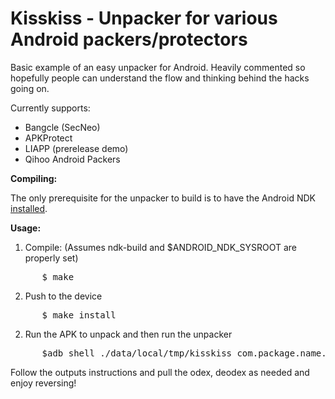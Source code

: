 Kisskiss - Unpacker for various Android packers/protectors
=============

Basic example of an easy unpacker for Android. Heavily commented so hopefully people can understand the flow and thinking behind the hacks going on.

Currently supports:
 - Bangcle (SecNeo)
 - APKProtect
 - LIAPP (prerelease demo)
 - Qihoo Android Packers

**Compiling:**

The only prerequisite for the unpacker to build is to have the Android NDK  [installed](https://developer.android.com/tools/sdk/ndk/index.html#Installing).

**Usage:**

1. Compile: (Assumes ndk-build and $ANDROID_NDK_SYSROOT are properly set)
<pre>
      $ make
</pre>

2. Push to the device
<pre>
      $ make install
</pre>

2. Run the APK to unpack and then run the unpacker
<pre>
      $adb shell ./data/local/tmp/kisskiss com.package.name.to.unpack
</pre>

Follow the outputs instructions and pull the odex, deodex as needed and enjoy reversing!

